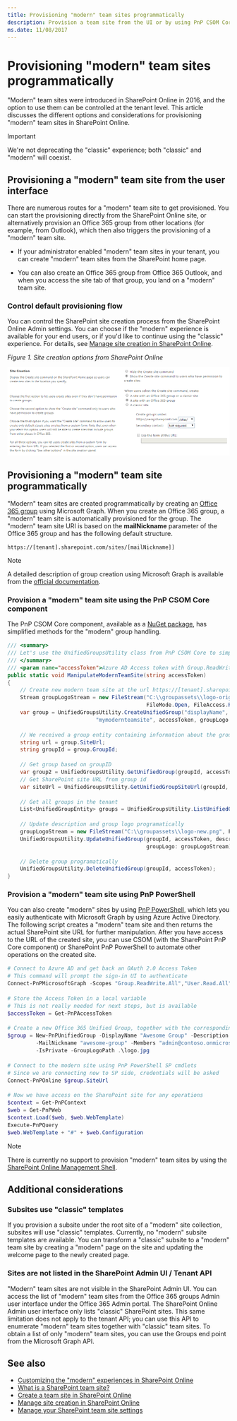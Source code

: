 ```yaml
---
title: Provisioning "modern" team sites programmatically
description: Provision a team site from the UI or by using PnP CSOM Core or PnP PowerShell.
ms.date: 11/08/2017
---
```


# Provisioning "modern" team sites programmatically

"Modern" team sites were introduced in SharePoint Online in 2016, and the option to use them can be controlled at the tenant level. This article discusses the different options and considerations for provisioning "modern" team sites in SharePoint Online.

> [!IMPORTANT]
> We're not deprecating the "classic" experience; both "classic" and "modern" will coexist.

## Provisioning a "modern" team site from the user interface

There are numerous routes for a "modern" team site to get provisioned. You can start the provisioning directly from the SharePoint Online site, or alternatively provision an Office 365 group from other locations (for example, from Outlook), which then also triggers the provisioning of a "modern" team site. 

- If your administrator enabled "modern" team sites in your tenant, you can create "modern" team sites from the SharePoint home page.

- You can also create an Office 365 group from Office 365 Outlook, and when you access the site tab of that group, you land on a "modern" team site. 

### Control default provisioning flow

You can control the SharePoint site creation process from the SharePoint Online Admin settings. You can choose if the "modern" experience is available for your end users, or if you'd like to continue using the "classic" experience. For details, see [Manage site creation in SharePoint Online](https://support.office.com/en-US/article/Manage-site-creation-in-SharePoint-Online-e72844a3-0171-47c9-befb-e98b23e2dcf9).

*Figure 1. Site creation options from SharePoint Online*

![Site creation options from the SharePoint Online Admin UI](media/modern-experiences/site-creation-options-admin-ui.png)


## Provisioning a "modern" team site programmatically

"Modern" team sites are created programmatically by creating an [Office 365 group](https://graph.microsoft.io/en-us/docs/api-reference/v1.0/resources/group) using Microsoft Graph. When you create an Office 365 group, a "modern" team site is automatically provisioned for the group. The "modern" team site URI is based on the **mailNickname** parameter of the Office 365 group and has the following default structure. 

```
https://[tenant].sharepoint.com/sites/[mailNickname]]
``` 

> [!NOTE]
> A detailed description of group creation using Microsoft Graph is available from the [official documentation](https://graph.microsoft.io/en-us/docs/api-reference/v1.0/api/group_post_groups).

### Provision a "modern" team site using the PnP CSOM Core component

The PnP CSOM Core component, available as a [NuGet package](https://www.nuget.org/packages/SharePointPnPCoreOnline), has simplified methods for the "modern" group handling. 

```C#
/// <summary>
/// Let's use the UnifiedGroupsUtility class from PnP CSOM Core to simplify managed code operations for Office 365 groups
/// </summary>
/// <param name="accessToken">Azure AD Access token with Group.ReadWrite.All permission</param>
public static void ManipulateModernTeamSite(string accessToken)
{
    // Create new modern team site at the url https://[tenant].sharepoint.com/sites/mymodernteamsite
    Stream groupLogoStream = new FileStream("C:\\groupassets\\logo-original.png", 
                                            FileMode.Open, FileAccess.Read);
    var group = UnifiedGroupsUtility.CreateUnifiedGroup("displayName", "description", 
                            "mymodernteamsite", accessToken, groupLogo: groupLogoStream);
            
    // We received a group entity containing information about the group
    string url = group.SiteUrl;
    string groupId = group.GroupId;

    // Get group based on groupID
    var group2 = UnifiedGroupsUtility.GetUnifiedGroup(groupId, accessToken);
    // Get SharePoint site URL from group id
    var siteUrl = UnifiedGroupsUtility.GetUnifiedGroupSiteUrl(groupId, accessToken);

    // Get all groups in the tenant
    List<UnifiedGroupEntity> groups = UnifiedGroupsUtility.ListUnifiedGroups(accessToken);

    // Update description and group logo programatically
    groupLogoStream = new FileStream("C:\\groupassets\\logo-new.png", FileMode.Open, FileAccess.Read);
    UnifiedGroupsUtility.UpdateUnifiedGroup(groupId, accessToken, description: "Updated description", 
                                            groupLogo: groupLogoStream);

    // Delete group programatically
    UnifiedGroupsUtility.DeleteUnifiedGroup(groupId, accessToken);
}
```

### Provision a "modern" team site using PnP PowerShell

You can also create "modern" sites by using [PnP PowerShell](https://github.com/SharePoint/PnP-PowerShell/releases), which lets you easily authenticate with Microsoft Graph by using Azure Active Directory. The following script creates a "modern" team site and then returns the actual SharePoint site URL for further manipulation. After you have access to the URL of the created site, you can use CSOM (with the SharePoint PnP Core component) or SharePoint PnP PowerShell to automate other operations on the created site.

```PowerShell
# Connect to Azure AD and get back an OAuth 2.0 Access Token
# This command will prompt the sign-in UI to authenticate
Connect-PnPMicrosoftGraph -Scopes "Group.ReadWrite.All","User.Read.All"

# Store the Access Token in a local variable
# This is not really needed for next steps, but is available
$accessToken = Get-PnPAccessToken

# Create a new Office 365 Unified Group, together with the corresponding Modern Site in SPO
$group = New-PnPUnifiedGroup -DisplayName "Awesome Group" -Description "Awesome Group" `
         -MailNickname "awesome-group" -Members "admin@contoso.onmicrosoft.com", "dan@contoso.onmicrosoft.com" `
         -IsPrivate -GroupLogoPath .\logo.jpg

# Connect to the modern site using PnP PowerShell SP cmdlets
# Since we are connecting now to SP side, credentials will be asked
Connect-PnPOnline $group.SiteUrl 

# Now we have access on the SharePoint site for any operations
$context = Get-PnPContext
$web = Get-PnPWeb
$context.Load($web, $web.WebTemplate)
Execute-PnPQuery
$web.WebTemplate + "#" + $web.Configuration
```

> [!NOTE]
> There is currently no support to provision "modern" team sites by using the [SharePoint Online Management Shell](https://www.microsoft.com/en-us/download/details.aspx?id=35588).

## Additional considerations

### Subsites use "classic" templates

If you provision a subsite under the root site of a "modern" site collection, subsites will use "classic" templates. Currently, no "modern" subsite templates are available. You can transform a "classic" subsite to a "modern" team site by creating a "modern" page on the site and updating the welcome page to the newly created page.  

### Sites are not listed in the SharePoint Admin UI / Tenant API

"Modern" team sites are not visible in the SharePoint Admin UI. You can access the list of "modern" team sites from the Office 365 groups Admin user interface under the Office 365 Admin portal. The SharePoint Online Admin user interface only lists "classic" SharePoint sites. This same limitation does not apply to the tenant API; you can use this API to enumerate "modern" team sites together with "classic" team sites. To obtain a list of only "modern" team sites, you can use the Groups end point from the Microsoft Graph API.

## See also

- [Customizing the "modern" experiences in SharePoint Online](modern-experience-customizations.md)
- [What is a SharePoint team site?](https://support.office.com/en-US/article/What-is-a-SharePoint-team-site-75545757-36c3-46a7-beed-0aaa74f0401e?ui=en-US&rs=en-US&ad=US)
- [Create a team site in SharePoint Online](https://support.office.com/en-US/article/Create-a-team-site-in-SharePoint-Online-ef10c1e7-15f3-42a3-98aa-b5972711777d)
- [Manage site creation in SharePoint Online](https://support.office.com/en-us/article/Manage-site-creation-in-SharePoint-Online-e72844a3-0171-47c9-befb-e98b23e2dcf9?ui=en-US&rs=en-US&ad=US)
- [Manage your SharePoint team site settings](https://support.office.com/en-us/article/Manage-your-SharePoint-team-site-settings-8376034d-d0c7-446e-9178-6ab51c58df42?ui=en-US&rs=en-US&ad=US)
